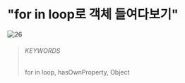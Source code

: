 # "for in loop로 객체 들여다보기"

![26](images/26.png)

> ###### KEYWORDS
>
> for in loop, hasOwnProperty, Object
